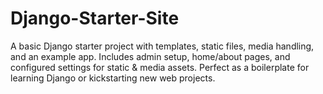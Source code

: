 # Django-Starter-Site
A basic Django starter project with templates, static files, media handling, and an example app. Includes admin setup, home/about pages, and configured settings for static &amp; media assets. Perfect as a boilerplate for learning Django or kickstarting new web projects.

